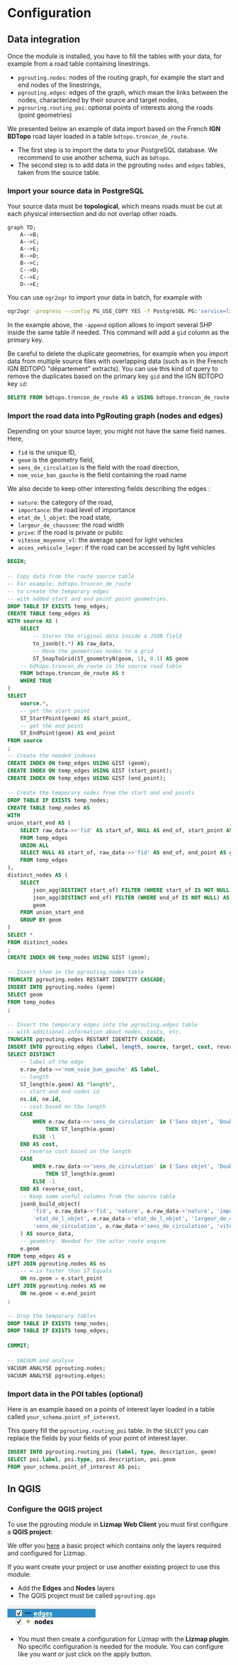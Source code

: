 # Configuration

## Data integration

Once the module is installed, you have to fill the tables with your data, for example from a road table containing linestrings.

* `pgrouting.nodes`: nodes of the routing graph, for example the start and end nodes of the linestrings,
* `pgrouting.edges`: edges of the graph, which mean the links between the nodes, characterized by their source and target nodes,
* `pgrouring.routing_poi`: optional points of interests along the roads (point geometries)

We presented below an example of data import based on the French **IGN BDTopo** road layer loaded in a table `bdtopo.troncon_de_route`.

* The first step is to import the data to your PostgreSQL database. We recommend to use another schema, such as `bdtopo`.
* The second step is to add data in the pgrouting `nodes` and `edges` tables, taken from the source table.

### Import your source data in PostgreSQL

Your source data must be **topological**, which means roads must be cut at each physical intersection and do not overlap other roads.

```mermaid
graph TD;
    A-->B;
    A-->C;
    A-->E;
    B-->D;
    B-->C;
    C-->D;
    C-->E;
    D-->E;
```

You can use `ogr2ogr` to import your data in batch, for example with

```bash
ogr2ogr -progress --config PG_USE_COPY YES -f PostgreSQL PG:'service=lizmap-pgrouting active_schema=bdtopo' -lco DIM=2 -append -lco GEOMETRY_NAME=geom -lco FID=gid -nln bdtopo.troncon_de_route -t_srs EPSG:2154 -nlt PROMOTE_TO_MULTI "TRONCON_DE_ROUTE.shp"
```

In the example above, the `-append` option allows to import several SHP inside the same table if needed.
This command will add a `gid` column as the primary key.

Be careful to delete the duplicate geometries, for example when you import data from multiple
source files with overlapping data (such as in the French IGN BDTOPO "département" extracts).
You can use this kind of query to remove the duplicates based on the primary key `gid` and the IGN BDTOPO key `id`:

```sql
DELETE FROM bdtopo.troncon_de_route AS a USING bdtopo.troncon_de_route AS b WHERE a.gid < b.gid AND a.id = b.id;
```

### Import the road data into PgRouting graph (nodes and edges)

Depending on your source layer, you might not have the same field names. Here,

* `fid` is the unique ID,
* `geom` is the geometry field,
* `sens_de_circulation` is the field with the road direction,
* `nom_voie_ban_gauche` is the field containing the road name

We also decide to keep other interesting fields describing the edges :

* `nature`: the category of the road,
* `importance`: the road level of importance
* `etat_de_l_objet`: the road state,
* `largeur_de_chaussee`: the road width
* `prive`: if the road is private or public
* `vitesse_moyenne_vl`: the average speed for light vehicles
* `acces_vehicule_leger`: if the road can be accessed by light vehicles

```sql
BEGIN;

-- Copy data from the route source table
-- For example: bdtopo.troncon_de_route
-- to create the temporary edges
-- with added start and end point point geometries.
DROP TABLE IF EXISTS temp_edges;
CREATE TABLE temp_edges AS
WITH source AS (
    SELECT
        -- Stores the original data inside a JSON field
        to_jsonb(t.*) AS raw_data,
        -- Move the geometries nodes to a grid
        ST_SnapToGrid(ST_geometryN(geom, 1), 0.1) AS geom
    -- bdtopo.troncon_de_route is the source road table
    FROM bdtopo.troncon_de_route AS t
    WHERE TRUE
)
SELECT
    source.*,
    -- get the start point
    ST_StartPoint(geom) AS start_point,
    -- get the end point
    ST_EndPoint(geom) AS end_point
FROM source
;
-- Create the needed indexes
CREATE INDEX ON temp_edges USING GIST (geom);
CREATE INDEX ON temp_edges USING GIST (start_point);
CREATE INDEX ON temp_edges USING GIST (end_point);

-- Create the temporary nodes from the start and end points
DROP TABLE IF EXISTS temp_nodes;
CREATE TABLE temp_nodes AS
WITH
union_start_end AS (
    SELECT raw_data->>'fid' AS start_of, NULL AS end_of, start_point AS geom
    FROM temp_edges
    UNION ALL
    SELECT NULL AS start_of, raw_data->>'fid' AS end_of, end_point AS geom
    FROM temp_edges
),
distinct_nodes AS (
    SELECT
        json_agg(DISTINCT start_of) FILTER (WHERE start_of IS NOT NULL) AS start_of,
        json_agg(DISTINCT end_of) FILTER (WHERE end_of IS NOT NULL) AS end_of,
        geom
    FROM union_start_end
    GROUP BY geom
)
SELECT *
FROM distinct_nodes
;
CREATE INDEX ON temp_nodes USING GIST (geom);

-- Insert them in the pgrouting.nodes table
TRUNCATE pgrouting.nodes RESTART IDENTITY CASCADE;
INSERT INTO pgrouting.nodes (geom)
SELECT geom
FROM temp_nodes
;

-- Insert the temporary edges into the pgrouting.edges table
-- with additional information about nodes, costs, etc.
TRUNCATE pgrouting.edges RESTART IDENTITY CASCADE;
INSERT INTO pgrouting.edges (label, length, source, target, cost, reverse_cost, source_data, geom)
SELECT DISTINCT
    -- label of the edge
    e.raw_data->>'nom_voie_ban_gauche' AS label,
    -- length
    ST_length(e.geom) AS "length",
    -- start and end nodes id
    ns.id, ne.id,
    -- cost based on the length
    CASE
        WHEN e.raw_data->>'sens_de_circulation' in ('Sans objet', 'Double sens', 'Sens direct')
            THEN ST_length(e.geom)
        ELSE -1
    END AS cost,
    -- reverse cost based on the length
    CASE
        WHEN e.raw_data->>'sens_de_circulation' in ('Sans objet', 'Double sens', 'Sens inverse')
            THEN ST_length(e.geom)
        ELSE -1
    END AS reverse_cost,
    -- Keep some useful columns from the source table
    jsonb_build_object(
        'fid', e.raw_data->'fid', 'nature', e.raw_data->'nature', 'importance', e.raw_data->'importance',
        'etat_de_l_objet', e.raw_data->'etat_de_l_objet', 'largeur_de_chaussee', e.raw_data->'largeur_de_chaussee', 'prive', e.raw_data->'prive',
        'sens_de_circulation', e.raw_data->'sens_de_circulation', 'vitesse_moyenne_vl', e.raw_data->'vitesse_moyenne_vl', 'acces_vehicule_leger', e.raw_data->'acces_vehicule_leger'
    ) AS source_data,
    -- geometry. Needed for the astar route engine
    e.geom
FROM temp_edges AS e
LEFT JOIN pgrouting.nodes AS ns
    -- = is faster than ST_Equals
    ON ns.geom = e.start_point
LEFT JOIN pgrouting.nodes AS ne
    ON ne.geom = e.end_point
;

-- Drop the temporary tables
DROP TABLE IF EXISTS temp_nodes;
DROP TABLE IF EXISTS temp_edges;

COMMIT;

-- VACUUM and analyse
VACUUM ANALYSE pgrouting.nodes;
VACUUM ANALYSE pgrouting.edges;

```

### Import data in the POI tables (optional)

Here is an example based on a points of interest layer loaded in a table called `your_schema.point_of_interest`.

This query fill the `pgrouting.routing_poi` table. In the `SELECT` you can replace the fields by
your fields of your point of interest layer.

```sql
INSERT INTO pgrouting.routing_poi (label, type, description, geom)
SELECT poi.label, poi.type, poi.description, poi.geom
FROM your_schema.point_of_interest AS poi;
```

## In QGIS

### Configure the QGIS project

To use the pgrouting module in **Lizmap Web Client** you must first configure
a **QGIS project**:

We offer you [here](../tests/lizmap/instances/pgrouting) a basic project which contains
only the layers required and configured for Lizmap.

If you want create your project or use another existing project to use this module:

* Add the **Edges** and **Nodes** layers
* The QGIS project must be called `pgrouting.qgs`

![pgrouting_layers](media/pgrouting_layers.jpg)

* You must then create a configuration for Lizmap with the **Lizmap plugin**. No specific
  configuration is needed for the module. You can configure like you want or just click on the
  apply button.
